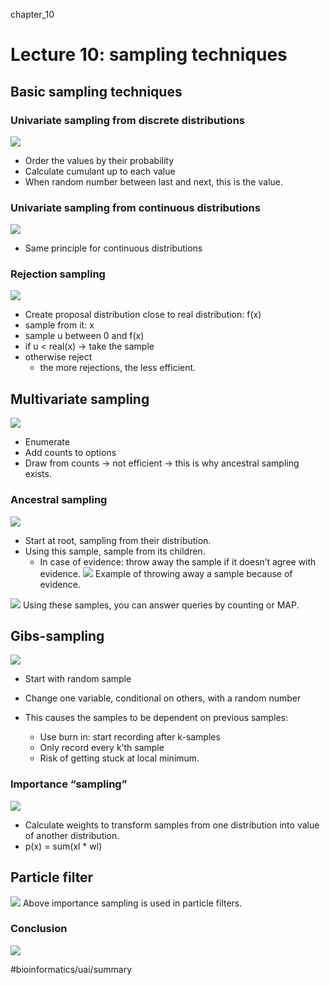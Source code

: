 chapter_10

# Lecture 10: sampling techniques
## Basic sampling techniques
### Univariate sampling from discrete distributions
![](chapter_10/image576.png)
* Order the values by their probability
* Calculate cumulant up to each value
* When random number between last and next, this is the value.

### Univariate sampling from continuous distributions
![](chapter_10/image579.png)
* Same principle for continuous distributions

### Rejection sampling
![](chapter_10/image581.png)
* Create proposal distribution close to real distribution: f(x)
* sample from it: x
* sample u between 0 and f(x)
* if u < real(x) -> take the sample
* otherwise reject
	* the more rejections, the less efficient.

## Multivariate sampling
![](chapter_10/image583.png)
* Enumerate
* Add counts to options
* Draw from counts
-> not efficient -> this is why ancestral sampling exists.

### Ancestral sampling
![](chapter_10/image587.png)
* Start at root, sampling from their distribution.
* Using this sample, sample from its children.
	* In case of evidence: throw away the sample if it doesn’t agree with evidence.
![](chapter_10/image591.png)
Example of throwing away a sample because of evidence.

![](chapter_10/image589.png)
Using these samples, you can answer queries by counting or MAP.

## Gibs-sampling
![](chapter_10/image598.png)
* Start with random sample
* Change one variable, conditional on others, with a random number

* This causes the samples to be dependent on previous samples:
	* Use burn in: start recording after k-samples
	* Only record every k’th sample
	* Risk of getting stuck at local minimum.


### Importance “sampling”
![](chapter_10/image605.png)
* Calculate weights to transform samples from one distribution into value of another distribution.
* <x>p(x) = sum(xl * wl)

## Particle filter
![](chapter_10/image611.png)
Above importance sampling is used in particle filters.

### Conclusion
![](chapter_10/image614.png)





#bioinformatics/uai/summary